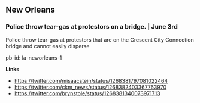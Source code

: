 ## New Orleans

### Police throw tear-gas at protestors on a bridge. | June 3rd

Police throw tear-gas at protestors that are on the Crescent City Connection bridge and cannot easily disperse

pb-id: la-neworleans-1

**Links**
* https://twitter.com/misaacstein/status/1268381797081022464
* https://twitter.com/ckm_news/status/1268382403367763970
* https://twitter.com/brynstole/status/1268381340073971713